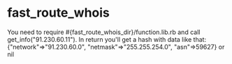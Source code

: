 # fast_route_whois

You need to require #{fast_route_whois_dir}/function.lib.rb and call get_info("91.230.60.11").
In return you'll get a hash with data like that: {"network"=>"91.230.60.0", "netmask"=>"255.255.254.0", "asn"=>59627} or nil
